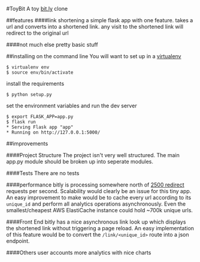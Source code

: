 #ToyBit
A toy [bit.ly](http://www.bitly.com) clone

##features
####link shortening
a simple flask app with one feature. takes a url and converts into a shortened link.
any visit to the shortened link will redirect to the original url

####not much else
pretty basic stuff

##installing
on the command line
You will want to set up in a [virtualenv](https://virtualenv.pypa.io/en/stable/)
```
$ virtualenv env
$ source env/bin/activate
```

install the requirements
```
$ python setup.py
```

set the environment variables and run the dev server
```
$ export FLASK_APP=app.py
$ flask run
* Serving Flask app "app"
* Running on http://127.0.0.1:5000/
```

##improvements

####Project Structure
The project isn't very well structured. The main app.py module should be broken up into seperate modules.

####Tests
There are no tests

####performance
bitly is processing somewhere north of [2500 redirect](http://highscalability.com/blog/2014/7/14/bitly-lessons-learned-building-a-distributed-system-that-han.html) requests per second. Scalability would clearly be an issue for this tiny app. An easy improvement to make would be to cache every url according to its ```unique_id``` and perform all analytics operations asynchronously. Even the smallest/cheapest AWS ElastiCache instance could hold ~700k unique urls.

####Front End
bitly has a nice asynchronous link look up which displays the shortened link without triggering a page reload. An easy implementation of this feature would be to convert the ```/link/<unique_id>``` route into a json endpoint.

####Others
user accounts
more analytics with nice charts
